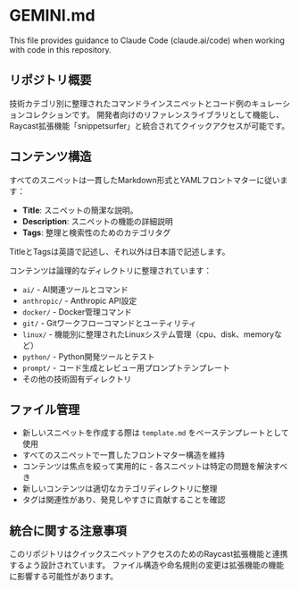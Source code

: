 # GEMINI.md

This file provides guidance to Claude Code (claude.ai/code) when working with code in this repository.

## リポジトリ概要

技術カテゴリ別に整理されたコマンドラインスニペットとコード例のキュレーションコレクションです。
開発者向けのリファレンスライブラリとして機能し、Raycast拡張機能「snippetsurfer」と統合されてクイックアクセスが可能です。

## コンテンツ構造

すべてのスニペットは一貫したMarkdown形式とYAMLフロントマターに従います：

- **Title**: スニペットの簡潔な説明。
- **Description**: スニペットの機能の詳細説明
- **Tags**: 整理と検索性のためのカテゴリタグ

TitleとTagsは英語で記述し、それ以外は日本語で記述します。

コンテンツは論理的なディレクトリに整理されています：

- `ai/` - AI関連ツールとコマンド
- `anthropic/` - Anthropic API設定
- `docker/` - Docker管理コマンド
- `git/` - Gitワークフローコマンドとユーティリティ
- `linux/` - 機能別に整理されたLinuxシステム管理（cpu、disk、memoryなど）
- `python/` - Python開発ツールとテスト
- `prompt/` - コード生成とレビュー用プロンプトテンプレート
- その他の技術固有ディレクトリ

## ファイル管理

- 新しいスニペットを作成する際は `template.md` をベーステンプレートとして使用
- すべてのスニペットで一貫したフロントマター構造を維持
- コンテンツは焦点を絞って実用的に - 各スニペットは特定の問題を解決すべき
- 新しいコンテンツは適切なカテゴリディレクトリに整理
- タグは関連性があり、発見しやすさに貢献することを確認

## 統合に関する注意事項

このリポジトリはクイックスニペットアクセスのためのRaycast拡張機能と連携するよう設計されています。
ファイル構造や命名規則の変更は拡張機能の機能に影響する可能性があります。

